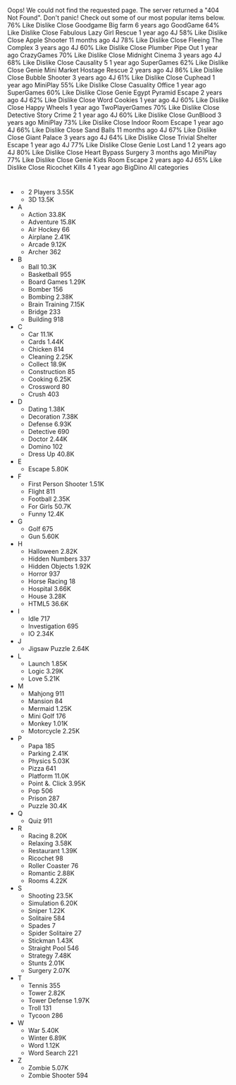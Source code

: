Oops! We could not find the requested page. The server returned a "404 Not Found". Don't panic! Check out some of our most popular items below. 76% Like Dislike Close Goodgame Big farm 6 years ago GoodGame 64% Like Dislike Close Fabulous Lazy Girl Rescue 1 year ago 4J 58% Like Dislike Close Apple Shooter 11 months ago 4J 78% Like Dislike Close Fleeing The Complex 3 years ago 4J 60% Like Dislike Close Plumber Pipe Out 1 year ago CrazyGames 70% Like Dislike Close Midnight Cinema 3 years ago 4J 68% Like Dislike Close Causality 5 1 year ago SuperGames 62% Like Dislike Close Genie Mini Market Hostage Rescue 2 years ago 4J 86% Like Dislike Close Bubble Shooter 3 years ago 4J 61% Like Dislike Close Cuphead 1 year ago MiniPlay 55% Like Dislike Close Casuality Office 1 year ago SuperGames 60% Like Dislike Close Genie Egypt Pyramid Escape 2 years ago 4J 62% Like Dislike Close Word Cookies 1 year ago 4J 60% Like Dislike Close Happy Wheels 1 year ago TwoPlayerGames 70% Like Dislike Close Detective Story Crime 2 1 year ago 4J 60% Like Dislike Close GunBlood 3 years ago MiniPlay 73% Like Dislike Close Indoor Room Escape 1 year ago 4J 66% Like Dislike Close Sand Balls 11 months ago 4J 67% Like Dislike Close Giant Palace 3 years ago 4J 64% Like Dislike Close Trivial Shelter Escape 1 year ago 4J 77% Like Dislike Close Genie Lost Land 1 2 years ago 4J 80% Like Dislike Close Heart Bypass Surgery 3 months ago MiniPlay 77% Like Dislike Close Genie Kids Room Escape 2 years ago 4J 65% Like Dislike Close Ricochet Kills 4 1 year ago BigDino All categories

*   #
    *   2 Players 3.55K
    *   3D 13.5K
*   A
    *   Action 33.8K
    *   Adventure 15.8K
    *   Air Hockey 66
    *   Airplane 2.41K
    *   Arcade 9.12K
    *   Archer 362
*   B
    *   Ball 10.3K
    *   Basketball 955
    *   Board Games 1.29K
    *   Bomber 156
    *   Bombing 2.38K
    *   Brain Training 7.15K
    *   Bridge 233
    *   Building 918
*   C
    *   Car 11.1K
    *   Cards 1.44K
    *   Chicken 814
    *   Cleaning 2.25K
    *   Collect 18.9K
    *   Construction 85
    *   Cooking 6.25K
    *   Crossword 80
    *   Crush 403
*   D
    *   Dating 1.38K
    *   Decoration 7.38K
    *   Defense 6.93K
    *   Detective 690
    *   Doctor 2.44K
    *   Domino 102
    *   Dress Up 40.8K
*   E
    *   Escape 5.80K
*   F
    *   First Person Shooter 1.51K
    *   Flight 811
    *   Football 2.35K
    *   For Girls 50.7K
    *   Funny 12.4K
*   G
    *   Golf 675
    *   Gun 5.60K
*   H
    *   Halloween 2.82K
    *   Hidden Numbers 337
    *   Hidden Objects 1.92K
    *   Horror 937
    *   Horse Racing 18
    *   Hospital 3.66K
    *   House 3.28K
    *   HTML5 36.6K
*   I
    *   Idle 717
    *   Investigation 695
    *   IO 2.34K
*   J
    *   Jigsaw Puzzle 2.64K
*   L
    *   Launch 1.85K
    *   Logic 3.29K
    *   Love 5.21K
*   M
    *   Mahjong 911
    *   Mansion 84
    *   Mermaid 1.25K
    *   Mini Golf 176
    *   Monkey 1.01K
    *   Motorcycle 2.25K
*   P
    *   Papa 185
    *   Parking 2.41K
    *   Physics 5.03K
    *   Pizza 641
    *   Platform 11.0K
    *   Point &. Click 3.95K
    *   Pop 506
    *   Prison 287
    *   Puzzle 30.4K
*   Q
    *   Quiz 911
*   R
    *   Racing 8.20K
    *   Relaxing 3.58K
    *   Restaurant 1.39K
    *   Ricochet 98
    *   Roller Coaster 76
    *   Romantic 2.88K
    *   Rooms 4.22K
*   S
    *   Shooting 23.5K
    *   Simulation 6.20K
    *   Sniper 1.22K
    *   Solitaire 584
    *   Spades 7
    *   Spider Solitaire 27
    *   Stickman 1.43K
    *   Straight Pool 546
    *   Strategy 7.48K
    *   Stunts 2.01K
    *   Surgery 2.07K
*   T
    *   Tennis 355
    *   Tower 2.82K
    *   Tower Defense 1.97K
    *   Troll 131
    *   Tycoon 286
*   W
    *   War 5.40K
    *   Winter 6.89K
    *   Word 1.12K
    *   Word Search 221
*   Z
    *   Zombie 5.07K
    *   Zombie Shooter 594